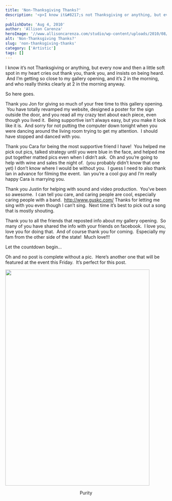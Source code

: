 ```yaml
---
title: 'Non-Thanksgiving Thanks?'
description: '<p>I know it&#8217;s not Thanksgiving or anything, but every now and then a little soft spot in my heart cries [&hellip;]</p>
'
publishDate: 'Aug 4, 2010'
author: 'Allison Carenza'
heroImage: '//www.allisoncarenza.com/studio/wp-content/uploads/2010/08/Purity-600x900.jpg'
alt: 'Non-Thanksgiving Thanks?'
slug: 'non-thanksgiving-thanks'
category: ['Artistic']
tags: []
---
```


<p>I know it&#8217;s not Thanksgiving or anything, but every now and then a little soft spot in my heart cries out thank you, thank you, and insists on being heard.  And I&#8217;m getting so close to my gallery opening, and it&#8217;s 2 in the morning, and who really thinks clearly at 2 in the morning anyway.</p>
<p>So here goes.</p>
<p>Thank you Jon for giving so much of your free time to this gallery opening.  You have totally revamped my website, designed a poster for the sign outside the door, and you read all my crazy text about each piece, even though you lived it.  Being supportive isn&#8217;t always easy, but you make it look like it is.  And sorry for not putting the computer down tonight when you were dancing around the living room trying to get my attention.  I should have stopped and danced with you.</p>
<p>Thank you Cara for being the most supportive friend I have!  You helped me pick out pics, talked strategy until you were blue in the face, and helped me put together matted pics even when I didn&#8217;t ask.  Oh and you&#8217;re going to help with wine and sales the night of.  (you probably didn&#8217;t know that one yet) I don&#8217;t know where I would be without you.  I guess I need to also thank Ian in advance for filming the event.  Ian you&#8217;re a cool guy and I&#8217;m really happy Cara is marrying you.</p>
<p>Thank you Justin for helping with sound and video production.  You&#8217;ve been so awesome.  I can tell you care, and caring people are cool, especially caring people with a band.  <a href="http://http://www.guskc.com/">http://www.guskc.com/</a> Thanks for letting me sing with you even though I can&#8217;t sing.  Next time it&#8217;s best to pick out a song that is mostly shouting.</p>
<p>Thank you to all the friends that reposted info about my gallery opening.  So many of you have shared the info with your friends on facebook.  I love you, love you for doing that.  And of course thank you for coming.  Especially my fam from the other side of the state!  Much love!!!</p>
<p>Let the countdown begin&#8230;</p>
<p>Oh and no post is complete without a pic.  Here&#8217;s another one that will be featured at the event this Friday.  It&#8217;s perfect for this post.</p>
<p><a rel="attachment wp-att-1177" href="http://www.allisoncarenza.com/archives/1176/purity"><img class="aligncenter size-large wp-image-1177" title="Purity" src="http://www.allisoncarenza.com/studio/wp-content/uploads/2010/08/Purity-600x900.jpg" alt="" width="450" height="675" /></a></p>
<p style="text-align: center;">Purity</p>
